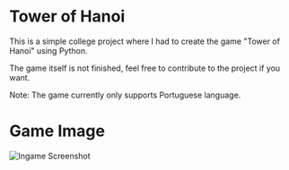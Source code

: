# Tower of Hanoi
This is a simple college project where I had to create the game "Tower of Hanoi" using Python.

The game itself is not finished, feel free to contribute to the project if you want.

Note: The game currently only supports Portuguese language.

# Game Image
![Ingame Screenshot](https://user-images.githubusercontent.com/105899552/228550416-c3a0bd01-2969-4e9d-a216-a544667f9719.png)
